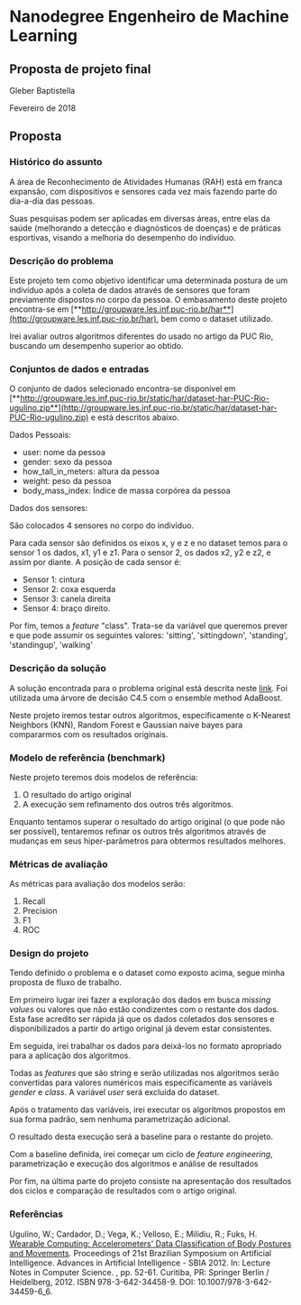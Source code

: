 # Nanodegree Engenheiro de Machine Learning
## Proposta de projeto final
Gleber Baptistella

Fevereiro de 2018

## Proposta

### Histórico do assunto
A área de Reconhecimento de Atividades Humanas (RAH) está em franca expansão, com dispositivos e sensores cada vez mais fazendo parte do dia-a-dia das pessoas.

Suas pesquisas podem ser aplicadas em diversas áreas, entre elas da saúde (melhorando a detecção e diagnósticos de doenças) e de práticas esportivas, visando a melhoria do desempenho do indivíduo.


### Descrição do problema
Este projeto tem como objetivo identificar uma determinada postura de um indivíduo após a coleta de dados através de sensores que foram previamente dispostos no corpo da pessoa.
O embasamento deste projeto encontra-se em [**http://groupware.les.inf.puc-rio.br/har**](http://groupware.les.inf.puc-rio.br/har), bem como o dataset utilizado.

Irei avaliar outros algoritmos diferentes do usado no artigo da PUC Rio, buscando um desempenho superior ao obtido.

### Conjuntos de dados e entradas
O conjunto de dados selecionado encontra-se disponível em [**http://groupware.les.inf.puc-rio.br/static/har/dataset-har-PUC-Rio-ugulino.zip**](http://groupware.les.inf.puc-rio.br/static/har/dataset-har-PUC-Rio-ugulino.zip) e está descritos abaixo.

Dados Pessoais:

-  user: nome da pessoa
-  gender: sexo da pessoa
-  how\_tall\_in_meters: altura da pessoa
-  weight: peso da pessoa
-  body\_mass\_index: Índice de massa corpórea da pessoa

Dados dos sensores:

São colocados 4 sensores no corpo do indivíduo.

Para cada sensor são definidos os eixos x, y e z e no dataset temos para o sensor 1 os dados, x1, y1 e z1. Para o sensor 2,  os dados x2, y2 e z2, e assim por diante.
A posição de cada sensor é:

- Sensor 1: cintura
- Sensor 2: coxa esquerda
- Sensor 3: canela direita
- Sensor 4: braço direito.

Por fim, temos a _feature_ "class". Trata-se da variável que queremos prever e que pode assumir os seguintes valores: 'sitting', 'sittingdown', 'standing', 'standingup', 'walking'

### Descrição da solução

A solução encontrada para o problema original está descrita neste [link](http://groupware.les.inf.puc-rio.br/public/papers/2012.Ugulino.WearableComputing.HAR.Classifier.RIBBON.pdf "link"). Foi utilizada uma árvore de decisão C4.5 com o ensemble method AdaBoost.

Neste projeto iremos testar outros algoritmos, especificamente o K-Nearest Neighbors (KNN), Random Forest e Gaussian naive bayes para compararmos com os resultados originais.

### Modelo de referência (benchmark)
Neste projeto teremos dois modelos de referência:

1. O resultado do artigo original
2. A execução sem refinamento dos outros três algoritmos.

Enquanto tentamos superar o resultado do artigo original (o que pode não ser possível), tentaremos refinar os outros três algoritmos através de mudanças em seus hiper-parâmetros para obtermos resultados melhores.

### Métricas de avaliação
As métricas para avaliação dos modelos serão:

1. Recall
2. Precision
3. F1
4. ROC


### Design do projeto

Tendo definido o problema e o dataset como exposto acima, segue minha proposta de fluxo de trabalho.

Em primeiro lugar irei fazer a exploração dos dados em busca _missing values_ ou valores que não estão condizentes com o restante dos dados. Esta fase acredito ser rápida já que os dados coletados dos sensores e disponibilizados a partir do artigo original já devem estar consistentes.

Em seguida, irei trabalhar os dados para deixá-los no formato apropriado para a aplicação dos algoritmos.

Todas as _features_ que são string e serão utilizadas nos algoritmos serão convertidas para valores numéricos mais especificamente as variáveis _gender_ e _class_. A variável _user_ será excluída do dataset.

Após o tratamento das variáveis, irei executar os algoritmos propostos em sua forma padrão, sem nenhuma parametrização adicional.

O resultado desta execução será a baseline para o restante do projeto.

Com a baseline definida, irei começar um ciclo de _feature engineering_, parametrização e execução dos algoritmos e análise de resultados

Por fim, na última parte do projeto consiste na apresentação dos resultados dos ciclos e comparação de resultados com o artigo original.

### Referências


Ugulino, W.; Cardador, D.; Vega, K.; Velloso, E.; Milidiu, R.; Fuks, H. [Wearable Computing: Accelerometers' Data Classification of Body Postures and Movements](http://groupware.les.inf.puc-rio.br/work.jsf?p1=10335). Proceedings of 21st Brazilian Symposium on Artificial Intelligence. Advances in Artificial Intelligence - SBIA 2012. In: Lecture Notes in Computer Science. , pp. 52-61. Curitiba, PR: Springer Berlin / Heidelberg, 2012. ISBN 978-3-642-34458-9. DOI: 10.1007/978-3-642-34459-6_6. 

